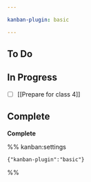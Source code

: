 ```yaml
---

kanban-plugin: basic

---
```


## To Do



## In Progress

- [ ] [[Prepare for class 4]]


## Complete

**Complete**




%% kanban:settings
```
{"kanban-plugin":"basic"}
```
%%